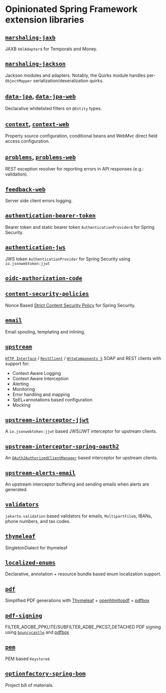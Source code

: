 # Opinionated Spring Framework extension libraries

## [`marshaling-jaxb`](marshaling-jaxb/readme.md)

JAXB `XmlAdapter`s for Temporals and Money.

## [`marshaling-jackson`](marshaling-jackson/readme.md)

Jackson modules and adapters. Notably, the Quirks module handles per-`ObjectMapper` serialization/deseralization quirks.

## [`data-jpa`](data-jpa/readme.md), [`data-jpa-web`](data-jpa-web/readme.md)

Declarative whitelisted filters on `@Entity` types.

## [`context`](context/readme.md), [`context-web`](context-web/readme.md)

Property source configuration, conditional beans and WebMvc direct field access configuration.

## [`problems`](problems/readme.md), [`problems-web`](problems-web/readme.md)

REST exception resolver for reporting errors in API responses (e.g.: validation).

## [`feedback-web`](feedback-web/readme.md)

Server side client errors logging.

## [`authentication-bearer-token`](authentication-bearer-token/readme.md)

Bearer token and static bearer token `AuthenticationProvider`s for Spring Security.

## [`authentication-jws`](authentication-jws/readme.md)

JWS token `AuthenticationProvider` for Spring Security using `io.jsonwebtoken:jjwt`

## [`oidc-authorization-code`](oidc-authorization-code/readme.md)

## [`content-security-policies`](content-security-policies/readme.md)

Nonce Based [Strict Content Security Policy](https://web.dev/articles/strict-csp) for Spring Security.

## [`email`](email/readme.md)

Email spooling, templating and inlining.

## [`upstream`](upstream/readme.md)

[`HTTP Interface`](https://docs.spring.io/spring-framework/reference/integration/rest-clients.html#rest-http-interface) 
/ [`RestClient`](https://docs.spring.io/spring-framework/reference/integration/rest-clients.html) 
/ [`HttpComponents 5`](https://hc.apache.org/httpcomponents-client-5.4.x/migration-guide/index.html) 
SOAP and REST clients with support for:

* Context Aware Logging
* Context Aware Interception
* Alerting
* Monitoring
* Error handling and mapping
* SpEL+annotations based configuration
* Mocking


## [`upstream-interceptor-jjwt`](upstream-interceptor-jjwt/readme.md)

A `io.jsonwebtoken:jjwt` based JWS/JWT interceptor for upstream clients.

## [`upstream-interceptor-spring-oauth2`](upstream-interceptor-spring-oauth2/readme.md)

An [`OAuth2AuthorizedClientManager`](https://docs.spring.io/spring-security/site/docs/current/api/org/springframework/security/oauth2/client/OAuth2AuthorizedClientManager.html) based interceptor for upstream clients.

## [`upstream-alerts-email`](upstream-alerts-email/readme.md)

An upstream interceptor buffering and sending emails when alerts are generated.

## [`validators`](validators/readme.md)

`jakarta.validation` based validators for emails, `MultipartFile`s, IBANs, phone numbers, and tax codes.

## [`thymeleaf`](thymeleaf/readme.md)

SingletonDialect for thymeleaf

## [`localized-enums`](localized-enums/readme.md)

Declarative, annotation + resource bundle based enum localization support.

## [`pdf`](pdf/readme.md)

Simplified PDF generations with [Thymeleaf](https://www.thymeleaf.org/) + [openhtmltopdf](https://github.com/openhtmltopdf/openhtmltopdf) + [pdfbox](https://pdfbox.apache.org/)


## [`pdf-signing`](pdf-signing/readme.md)

FILTER_ADOBE_PPKLITE/SUBFILTER_ADBE_PKCS7_DETACHED PDF signing using [`bouncycastle`](https://www.bouncycastle.org/) and [pdfbox](https://pdfbox.apache.org/)


## [`pem`](pem/readme.md)

PEM based `Keystore`s 

## [`optionfactory-spring-bom`](optionfactory-spring-bom/readme.md)

Project bill of materials.
